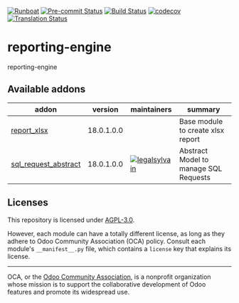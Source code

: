 
[![Runboat](https://img.shields.io/badge/runboat-Try%20me-875A7B.png)](https://runboat.odoo-community.org/builds?repo=OCA/reporting-engine&target_branch=18.0)
[![Pre-commit Status](https://github.com/OCA/reporting-engine/actions/workflows/pre-commit.yml/badge.svg?branch=18.0)](https://github.com/OCA/reporting-engine/actions/workflows/pre-commit.yml?query=branch%3A18.0)
[![Build Status](https://github.com/OCA/reporting-engine/actions/workflows/test.yml/badge.svg?branch=18.0)](https://github.com/OCA/reporting-engine/actions/workflows/test.yml?query=branch%3A18.0)
[![codecov](https://codecov.io/gh/OCA/reporting-engine/branch/18.0/graph/badge.svg)](https://codecov.io/gh/OCA/reporting-engine)
[![Translation Status](https://translation.odoo-community.org/widgets/reporting-engine-18-0/-/svg-badge.svg)](https://translation.odoo-community.org/engage/reporting-engine-18-0/?utm_source=widget)

<!-- /!\ do not modify above this line -->

# reporting-engine

reporting-engine

<!-- /!\ do not modify below this line -->

<!-- prettier-ignore-start -->

[//]: # (addons)

Available addons
----------------
addon | version | maintainers | summary
--- | --- | --- | ---
[report_xlsx](report_xlsx/) | 18.0.1.0.0 |  | Base module to create xlsx report
[sql_request_abstract](sql_request_abstract/) | 18.0.1.0.0 | [![legalsylvain](https://github.com/legalsylvain.png?size=30px)](https://github.com/legalsylvain) | Abstract Model to manage SQL Requests

[//]: # (end addons)

<!-- prettier-ignore-end -->

## Licenses

This repository is licensed under [AGPL-3.0](LICENSE).

However, each module can have a totally different license, as long as they adhere to Odoo Community Association (OCA)
policy. Consult each module's `__manifest__.py` file, which contains a `license` key
that explains its license.

----
OCA, or the [Odoo Community Association](http://odoo-community.org/), is a nonprofit
organization whose mission is to support the collaborative development of Odoo features
and promote its widespread use.
